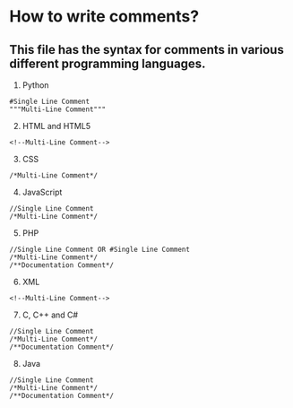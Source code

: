 # How to write comments?
## This file has the syntax for comments in various different programming languages.
1. Python
```
#Single Line Comment
"""Multi-Line Comment"""
```
2. HTML and HTML5
```
<!--Multi-Line Comment-->
```
3. CSS
```
/*Multi-Line Comment*/
```
4. JavaScript
```
//Single Line Comment
/*Multi-Line Comment*/
```
5. PHP
```
//Single Line Comment OR #Single Line Comment
/*Multi-Line Comment*/
/**Documentation Comment*/
```
6. XML
```
<!--Multi-Line Comment-->
```
7. C, C++ and C#
```
//Single Line Comment
/*Multi-Line Comment*/
/**Documentation Comment*/
```
8. Java
```
//Single Line Comment
/*Multi-Line Comment*/
/**Documentation Comment*/
```
